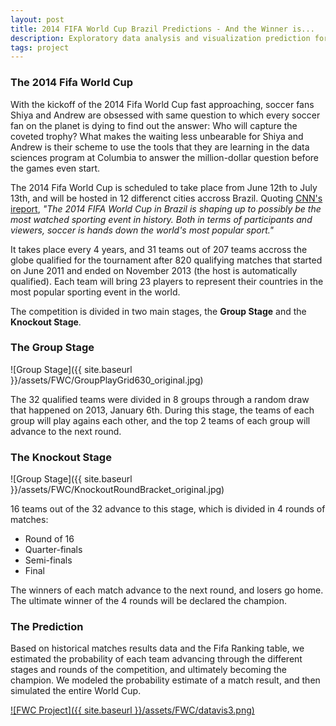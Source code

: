 ```yaml
---
layout: post
title: 2014 FIFA World Cup Brazil Predictions - And the Winner is...
description: Exploratory data analysis and visualization prediction for the 2014 Fifa World Cup Brazil
tags: project
---
```


### The 2014 Fifa World Cup

With the kickoff of the 2014 Fifa World Cup fast approaching, soccer fans Shiya and Andrew are obsessed with same question to which every soccer fan on the planet is dying to find out the answer: Who will capture the coveted trophy? What makes the waiting less unbearable for Shiya and Andrew is their scheme to use the tools that they are learning in the data sciences program at Columbia to answer the million-dollar question before the games even start.

The 2014 Fifa World Cup is scheduled to take place from June 12th to July 13th, and will be hosted in 12 differenct cities accross Brazil. Quoting [CNN's ireport](http://ireport.cnn.com/docs/DOC-1075786), _"The 2014 FIFA World Cup in Brazil is shaping up to possibly be the most watched sporting event in history. Both in terms of participants and viewers, soccer is hands down the world's most popular sport."_

It takes place every 4 years, and 31 teams out of 207 teams accross the globe qualified for the tournament after 820 qualifying matches that started on June 2011 and ended on November 2013 (the host is automatically qualified). Each team will bring 23 players to represent their countries in the most popular sporting event in the world.

The competition is divided in two main stages, the **Group Stage** and the **Knockout Stage**.


### The Group Stage

![Group Stage]({{ site.baseurl }}/assets/FWC/GroupPlayGrid630_original.jpg)

The 32 qualified teams were divided in 8 groups through a random draw that happened on 2013, January 6th. During this stage, the teams of each group will play agains each other, and the top 2 teams of each group will advance to the next round. 


### The Knockout Stage

![Group Stage]({{ site.baseurl }}/assets/FWC/KnockoutRoundBracket_original.jpg)

16 teams out of the 32 advance to this stage, which is divided in 4 rounds of matches:
* Round of 16
* Quarter-finals
* Semi-finals
* Final

The winners of each match advance to the next round, and losers go home. The ultimate winner of the 4 rounds will be declared the champion.


### The Prediction

Based on historical matches results data and the Fifa Ranking table, we estimated the probability of each team advancing through the different stages and rounds of the competition, and ultimately becoming the champion. We modeled the probability estimate of a match result, and then simulated the entire World Cup. 

[![FWC Project]({{ site.baseurl }}/assets/FWC/datavis3.png)](http://andrewyuan.github.io/EDAV-project.html)


